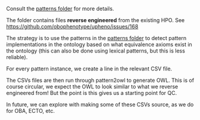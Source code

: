 Consult the [patterns folder](../../patterns) for more details.

The folder contains files __reverse engineered__ from the existing HPO. See https://github.com/obophenotype/upheno/issues/168

The strategy is to use the patterns in the [patterns
folder](../../patterns) to detect pattern implementations in the
ontology based on what equivalence axioms exist in the ontology (this
can also be done using lexical patterns, but this is less reliable).

For every pattern instance, we create a line in the relevant CSV file.

The CSVs files are then run through pattern2owl to generate OWL. This
is of course circular, we expect the OWL to look similar to what we
reverse engineered from! But the point is this gives us a starting
point for QC.

In future, we can explore with making some of these CSVs source, as we
do for OBA, ECTO, etc.


